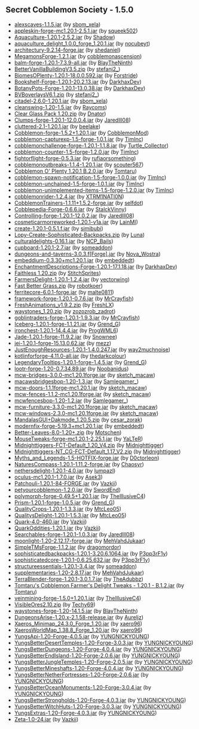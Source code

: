 ## Secret Cobblemon Society - 1.5.0

  * [alexscaves-1.1.5.jar](https://www.curseforge.com/minecraft/mc-mods/alexs-caves/files/5633305) (by [sbom_xela](https://www.curseforge.com/members/sbom_xela/projects))
  * [appleskin-forge-mc1.20.1-2.5.1.jar](https://www.curseforge.com/minecraft/mc-mods/appleskin/files/4770828) (by [squeek502](https://www.curseforge.com/members/squeek502/projects))
  * [Aquaculture-1.20.1-2.5.2.jar](https://www.curseforge.com/minecraft/mc-mods/aquaculture/files/5585290) (by [Shadow](https://www.curseforge.com/members/Shadow/projects))
  * [aquaculture_delight_1.0.0_forge_1.20.1.jar](https://www.curseforge.com/minecraft/mc-mods/aquaculture-delight/files/5035065) (by [nocubeyt](https://www.curseforge.com/members/nocubeyt/projects))
  * [architectury-9.2.14-forge.jar](https://www.curseforge.com/minecraft/mc-mods/architectury-api/files/5137938) (by [shedaniel](https://www.curseforge.com/members/shedaniel/projects))
  * [MegamonsForge-1.2.1.jar](https://www.curseforge.com/minecraft/mc-mods/ascension-megamons/files/5336649) (by [cobblemonascension](https://www.curseforge.com/members/cobblemonascension/projects))
  * [balm-forge-1.20.1-7.3.9-all.jar](https://www.curseforge.com/minecraft/mc-mods/balm/files/5644976) (by [BlayTheNinth](https://www.curseforge.com/members/BlayTheNinth/projects))
  * [BetterVanillaBuildingV3.5.zip](https://www.curseforge.com/minecraft/texture-packs/bettervanillabuilding/files/5637169) (by [stefanj2_](https://www.curseforge.com/members/stefanj2_/projects))
  * [BiomesOPlenty-1.20.1-18.0.0.592.jar](https://www.curseforge.com/minecraft/mc-mods/biomes-o-plenty/files/4617259) (by [Forstride](https://www.curseforge.com/members/Forstride/projects))
  * [Bookshelf-Forge-1.20.1-20.2.13.jar](https://www.curseforge.com/minecraft/mc-mods/bookshelf/files/5423987) (by [DarkhaxDev](https://www.curseforge.com/members/DarkhaxDev/projects))
  * [BotanyPots-Forge-1.20.1-13.0.38.jar](https://www.curseforge.com/minecraft/mc-mods/botany-pots/files/5586279) (by [DarkhaxDev](https://www.curseforge.com/members/DarkhaxDev/projects))
  * [BVBoverlaysV6.1.zip](https://www.curseforge.com/minecraft/texture-packs/bvb-overlays/files/4763422) (by [stefanj2_](https://www.curseforge.com/members/stefanj2_/projects))
  * [citadel-2.6.0-1.20.1.jar](https://www.curseforge.com/minecraft/mc-mods/citadel/files/5633260) (by [sbom_xela](https://www.curseforge.com/members/sbom_xela/projects))
  * [cleanswing-1.20-1.5.jar](https://www.curseforge.com/minecraft/mc-mods/clean-swing-through-grass/files/5086735) (by [Raycoms](https://www.curseforge.com/members/Raycoms/projects))
  * [Clear Glass Pack 1.20.zip](https://www.curseforge.com/minecraft/texture-packs/clear-glass-pack/files/4582171) (by [Dnator](https://www.curseforge.com/members/Dnator/projects))
  * [Clumps-forge-1.20.1-12.0.0.4.jar](https://www.curseforge.com/minecraft/mc-mods/clumps/files/5278538) (by [Jaredlll08](https://www.curseforge.com/members/Jaredlll08/projects))
  * [cluttered-2.1-1.20.1.jar](https://www.curseforge.com/minecraft/mc-mods/cluttered/files/4728397) (by [beelake](https://www.curseforge.com/members/beelake/projects))
  * [Cobblemon-forge-1.5.2+1.20.1.jar](https://www.curseforge.com/minecraft/mc-mods/cobblemon/files/5375390) (by [CobblemonMod](https://www.curseforge.com/members/CobblemonMod/projects))
  * [cobblemon-capturexp-1.5-forge-1.0.1.jar](https://www.curseforge.com/minecraft/mc-mods/cobblemon-capture-xp/files/5346656) (by [TimInc](https://www.curseforge.com/members/TimInc/projects))
  * [cobblemonchallenge-forge-1.20.1-1.1.8.jar](https://www.curseforge.com/minecraft/mc-mods/cobblemon-challenge/files/5339596) (by [Turtle_Collector](https://www.curseforge.com/members/Turtle_Collector/projects))
  * [cobblemon-counter-1.5-forge-1.2.0.jar](https://www.curseforge.com/minecraft/mc-mods/cobblemon-counter/files/5535270) (by [TimInc](https://www.curseforge.com/members/TimInc/projects))
  * [fightorflight-forge-0.5.3.jar](https://www.curseforge.com/minecraft/mc-mods/cobblemon-fight-or-flight/files/4849585) (by [rufiaorsomething](https://www.curseforge.com/members/rufiaorsomething/projects))
  * [cobblemonoutbreaks-1.1.4-1.20.1.jar](https://www.curseforge.com/minecraft/mc-mods/cobblemon-mass-outbreaks/files/4821883) (by [scouter567](https://www.curseforge.com/members/scouter567/projects))
  * [Cobblemon O' Plenty 1.20.1 B.2.0.jar](https://www.curseforge.com/minecraft/mc-mods/cobblemon-o-plenty/files/5450750) (by [Tomtaru](https://www.curseforge.com/members/Tomtaru/projects))
  * [cobblemon-spawn-notification-1.5-forge-1.0.0.jar](https://www.curseforge.com/minecraft/mc-mods/cobblemon-spawn-notification/files/5384994) (by [TimInc](https://www.curseforge.com/members/TimInc/projects))
  * [cobblemon-unchained-1.5-forge-1.0.1.jar](https://www.curseforge.com/minecraft/mc-mods/cobblemon-unchained/files/5347756) (by [TimInc](https://www.curseforge.com/members/TimInc/projects))
  * [cobblemon-unimplemented-items-1.5-forge-1.2.0.jar](https://www.curseforge.com/minecraft/mc-mods/cobblemon-unimplemented-items/files/5653853) (by [TimInc](https://www.curseforge.com/members/TimInc/projects))
  * [cobblemonrider-1.2.4.jar](https://www.curseforge.com/minecraft/mc-mods/cobblemonrider/files/5655957) (by [XTRM1NATI0N](https://www.curseforge.com/members/XTRM1NATI0N/projects))
  * [CobblemonTrainers-1.1.11+1.5.2-forge.jar](https://www.curseforge.com/minecraft/mc-mods/cobblemontrainers/files/5601803) (by [selfdot](https://www.curseforge.com/members/selfdot/projects))
  * [Cobblepedia-Forge-0.6.6.jar](https://www.curseforge.com/minecraft/mc-mods/cobblepedia/files/5540312) (by [StalckVinny](https://www.curseforge.com/members/StalckVinny/projects))
  * [Controlling-forge-1.20.1-12.0.2.jar](https://www.curseforge.com/minecraft/mc-mods/controlling/files/4646682) (by [Jaredlll08](https://www.curseforge.com/members/Jaredlll08/projects))
  * [cosmeticarmorreworked-1.20.1-v1a.jar](https://www.curseforge.com/minecraft/mc-mods/cosmetic-armor-reworked/files/4600191) (by [LainMI](https://www.curseforge.com/members/LainMI/projects))
  * [create-1.20.1-0.5.1.f.jar](https://www.curseforge.com/minecraft/mc-mods/create/files/4835191) (by [simibubi](https://www.curseforge.com/members/simibubi/projects))
  * [Lopy-Create-Sophisticated-Backpacks.zip](https://www.curseforge.com/minecraft/texture-packs/create-sophisticated-backpacks/files/4684561) (by [Luna](https://www.curseforge.com/members/Luna/projects))
  * [culturaldelights-0.16.1.jar](https://www.curseforge.com/minecraft/mc-mods/cultural-delights/files/5512501) (by [NCP_Bails](https://www.curseforge.com/members/NCP_Bails/projects))
  * [cupboard-1.20.1-2.7.jar](https://www.curseforge.com/minecraft/mc-mods/cupboard/files/5470032) (by [someaddon](https://www.curseforge.com/members/someaddon/projects))
  * [dungeons-and-taverns-3.0.3.f[Forge].jar](https://www.curseforge.com/minecraft/mc-mods/dungeon-and-taverns/files/5206484) (by [Nova_Wostra](https://www.curseforge.com/members/Nova_Wostra/projects))
  * [embeddium-0.3.30+mc1.20.1.jar](https://www.curseforge.com/minecraft/mc-mods/embeddium/files/5630140) (by [embeddedt](https://www.curseforge.com/members/embeddedt/projects))
  * [EnchantmentDescriptions-Forge-1.20.1-17.1.18.jar](https://www.curseforge.com/minecraft/mc-mods/enchantment-descriptions/files/5598368) (by [DarkhaxDev](https://www.curseforge.com/members/DarkhaxDev/projects))
  * [Faithless 1.20.zip](https://www.curseforge.com/minecraft/texture-packs/faithless/files/5395866) (by [StitchSprites](https://www.curseforge.com/members/StitchSprites/projects))
  * [FarmersDelight-1.20.1-1.2.4.jar](https://www.curseforge.com/minecraft/mc-mods/farmers-delight/files/5051242) (by [vectorwing](https://www.curseforge.com/members/vectorwing/projects))
  * [Fast Better Grass.zip](https://www.curseforge.com/minecraft/texture-packs/fast-better-grass/files/5416060) (by [robotkoer](https://www.curseforge.com/members/robotkoer/projects))
  * [ferritecore-6.0.1-forge.jar](https://www.curseforge.com/minecraft/mc-mods/ferritecore/files/4810975) (by [malte0811](https://www.curseforge.com/members/malte0811/projects))
  * [framework-forge-1.20.1-0.7.6.jar](https://www.curseforge.com/minecraft/mc-mods/framework/files/5388226) (by [MrCrayfish](https://www.curseforge.com/members/MrCrayfish/projects))
  * [FreshAnimations_v1.9.2.zip](https://www.curseforge.com/minecraft/texture-packs/fresh-animations/files/5494142) (by [FreshLX](https://www.curseforge.com/members/FreshLX/projects))
  * [waystones_1.20.zip](https://www.curseforge.com/minecraft/texture-packs/fresh-waystones-texture/files/4845437) (by [zozozrob_zadrot](https://www.curseforge.com/members/zozozrob_zadrot/projects))
  * [goblintraders-forge-1.20.1-1.9.3.jar](https://www.curseforge.com/minecraft/mc-mods/goblin-traders/files/4802505) (by [MrCrayfish](https://www.curseforge.com/members/MrCrayfish/projects))
  * [Iceberg-1.20.1-forge-1.1.21.jar](https://www.curseforge.com/minecraft/mc-mods/iceberg/files/5138899) (by [Grend_G](https://www.curseforge.com/members/Grend_G/projects))
  * [ironchest-1.20.1-14.4.4.jar](https://www.curseforge.com/minecraft/mc-mods/iron-chests/files/4614852) (by [ProgWML6](https://www.curseforge.com/members/ProgWML6/projects))
  * [Jade-1.20.1-forge-11.9.2.jar](https://www.curseforge.com/minecraft/mc-mods/jade/files/5339264) (by [Snownee](https://www.curseforge.com/members/Snownee/projects))
  * [jei-1.20.1-forge-15.13.0.62.jar](https://www.curseforge.com/minecraft/mc-mods/jei/files/5664515) (by [mezz](https://www.curseforge.com/members/mezz/projects))
  * [JustEnoughResources-1.20.1-1.4.0.247.jar](https://www.curseforge.com/minecraft/mc-mods/just-enough-resources-jer/files/5057220) (by [way2muchnoise](https://www.curseforge.com/members/way2muchnoise/projects))
  * [kotlinforforge-4.11.0-all.jar](https://www.curseforge.com/minecraft/mc-mods/kotlin-for-forge/files/5402061) (by [thedarkcolour](https://www.curseforge.com/members/thedarkcolour/projects))
  * [LegendaryTooltips-1.20.1-forge-1.4.5.jar](https://www.curseforge.com/minecraft/mc-mods/legendary-tooltips/files/4662781) (by [Grend_G](https://www.curseforge.com/members/Grend_G/projects))
  * [lootr-forge-1.20-0.7.34.89.jar](https://www.curseforge.com/minecraft/mc-mods/lootr/files/5636598) (by [Noobanidus](https://www.curseforge.com/members/Noobanidus/projects))
  * [mcw-bridges-3.0.0-mc1.20.1forge.jar](https://www.curseforge.com/minecraft/mc-mods/macaws-bridges/files/5240518) (by [sketch_macaw](https://www.curseforge.com/members/sketch_macaw/projects))
  * [macawsbridgesbop-1.20-1.3.jar](https://www.curseforge.com/minecraft/mc-mods/macaws-bridges-biome-o-plenty/files/5482419) (by [Samlegamer_](https://www.curseforge.com/members/Samlegamer_/projects))
  * [mcw-doors-1.1.1forge-mc1.20.1.jar](https://www.curseforge.com/minecraft/mc-mods/macaws-doors/files/5439224) (by [sketch_macaw](https://www.curseforge.com/members/sketch_macaw/projects))
  * [mcw-fences-1.1.2-mc1.20.1forge.jar](https://www.curseforge.com/minecraft/mc-mods/macaws-fences-and-walls/files/5442217) (by [sketch_macaw](https://www.curseforge.com/members/sketch_macaw/projects))
  * [mcwfencesbop-1.20-1.2.jar](https://www.curseforge.com/minecraft/mc-mods/macaws-fences-biomes-o-plenty/files/5663285) (by [Samlegamer_](https://www.curseforge.com/members/Samlegamer_/projects))
  * [mcw-furniture-3.3.0-mc1.20.1forge.jar](https://www.curseforge.com/minecraft/mc-mods/macaws-furniture/files/5589873) (by [sketch_macaw](https://www.curseforge.com/members/sketch_macaw/projects))
  * [mcw-windows-2.3.0-mc1.20.1forge.jar](https://www.curseforge.com/minecraft/mc-mods/macaws-windows/files/5589363) (by [sketch_macaw](https://www.curseforge.com/members/sketch_macaw/projects))
  * [MandalasGUI+Dakmode_1.20.5.zip](https://www.curseforge.com/minecraft/texture-packs/mandalas-gui-dark-mode/files/5297551) (by [cesar_zorak](https://www.curseforge.com/members/cesar_zorak/projects))
  * [modernfix-forge-5.19.3+mc1.20.1.jar](https://www.curseforge.com/minecraft/mc-mods/modernfix/files/5659982) (by [embeddedt](https://www.curseforge.com/members/embeddedt/projects))
  * [Better-Leaves-8.0-1.20+.zip](https://www.curseforge.com/minecraft/texture-packs/motschens-better-leaves/files/5446702) (by [Motschen](https://www.curseforge.com/members/Motschen/projects))
  * [MouseTweaks-forge-mc1.20.1-2.25.1.jar](https://www.curseforge.com/minecraft/mc-mods/mouse-tweaks/files/5338457) (by [YaLTeR](https://www.curseforge.com/members/YaLTeR/projects))
  * [Midnighttiggers-FCT-Default_1.20_V4.zip](https://www.curseforge.com/minecraft/texture-packs/mt-ct-d/files/5601861) (by [Midnighttigger](https://www.curseforge.com/members/Midnighttigger/projects))
  * [Midnighttiggers-NT_CG-FCT-Default_1.17_V2.zip](https://www.curseforge.com/minecraft/texture-packs/mt-ct-d-a/files/5470347) (by [Midnighttigger](https://www.curseforge.com/members/Midnighttigger/projects))
  * [Myths_and_Legends-1.5-HOTFIX-forge.jar](https://www.curseforge.com/minecraft/mc-mods/myths-and-legends-cobblemon-addon/files/5510080) (by [D0ctorleon](https://www.curseforge.com/members/D0ctorleon/projects))
  * [NaturesCompass-1.20.1-1.11.2-forge.jar](https://www.curseforge.com/minecraft/mc-mods/natures-compass/files/4712189) (by [Chaosyr](https://www.curseforge.com/members/Chaosyr/projects))
  * [nethersdelight-1.20.1-4.0.jar](https://www.curseforge.com/minecraft/mc-mods/nethers-delight/files/4736227) (by [lumpazl](https://www.curseforge.com/members/lumpazl/projects))
  * [oculus-mc1.20.1-1.7.0.jar](https://www.curseforge.com/minecraft/mc-mods/oculus/files/5299671) (by [Asek3](https://www.curseforge.com/members/Asek3/projects))
  * [Patchouli-1.20.1-84-FORGE.jar](https://www.curseforge.com/minecraft/mc-mods/patchouli/files/4966125) (by [Vazkii](https://www.curseforge.com/members/Vazkii/projects))
  * [petyourcobblemon-1.2.0.jar](https://www.curseforge.com/minecraft/mc-mods/pet-your-cobblemon/files/5300947) (by [SwordEnd](https://www.curseforge.com/members/SwordEnd/projects))
  * [polymorph-forge-0.49.5+1.20.1.jar](https://www.curseforge.com/minecraft/mc-mods/polymorph/files/5372401) (by [TheIllusiveC4](https://www.curseforge.com/members/TheIllusiveC4/projects))
  * [Prism-1.20.1-forge-1.0.5.jar](https://www.curseforge.com/minecraft/mc-mods/prism-lib/files/4650325) (by [Grend_G](https://www.curseforge.com/members/Grend_G/projects))
  * [QualityCrops-1.20.1-1.3.3.jar](https://www.curseforge.com/minecraft/mc-mods/quality-crops/files/4876868) (by [MtcLeo05](https://www.curseforge.com/members/MtcLeo05/projects))
  * [QualitysDelight-1.20.1-1.5.3.jar](https://www.curseforge.com/minecraft/mc-mods/qualitys-delight/files/4867009) (by [MtcLeo05](https://www.curseforge.com/members/MtcLeo05/projects))
  * [Quark-4.0-460.jar](https://www.curseforge.com/minecraft/mc-mods/quark/files/5594847) (by [Vazkii](https://www.curseforge.com/members/Vazkii/projects))
  * [QuarkOddities-1.20.1.jar](https://www.curseforge.com/minecraft/mc-mods/quark-oddities/files/5070502) (by [Vazkii](https://www.curseforge.com/members/Vazkii/projects))
  * [Searchables-forge-1.20.1-1.0.3.jar](https://www.curseforge.com/minecraft/mc-mods/searchables/files/5284015) (by [Jaredlll08](https://www.curseforge.com/members/Jaredlll08/projects))
  * [moonlight-1.20-2.12.17-forge.jar](https://www.curseforge.com/minecraft/mc-mods/selene/files/5666912) (by [MehVahdJukaar](https://www.curseforge.com/members/MehVahdJukaar/projects))
  * [SimpleTMsForge-1.1.2.jar](https://www.curseforge.com/minecraft/mc-mods/simpletms-tms-and-trs-for-cobblemon/files/5080374) (by [dragomordor](https://www.curseforge.com/members/dragomordor/projects))
  * [sophisticatedbackpacks-1.20.1-3.20.6.1064.jar](https://www.curseforge.com/minecraft/mc-mods/sophisticated-backpacks/files/5654288) (by [P3pp3rF1y](https://www.curseforge.com/members/P3pp3rF1y/projects))
  * [sophisticatedcore-1.20.1-0.6.25.632.jar](https://www.curseforge.com/minecraft/mc-mods/sophisticated-core/files/5654284) (by [P3pp3rF1y](https://www.curseforge.com/members/P3pp3rF1y/projects))
  * [structureessentials-1.20.1-3.4.jar](https://www.curseforge.com/minecraft/mc-mods/structure-essentials-forge-fabric/files/5392622) (by [someaddon](https://www.curseforge.com/members/someaddon/projects))
  * [supplementaries-1.20-2.8.17.jar](https://www.curseforge.com/minecraft/mc-mods/supplementaries/files/5458843) (by [MehVahdJukaar](https://www.curseforge.com/members/MehVahdJukaar/projects))
  * [TerraBlender-forge-1.20.1-3.0.1.7.jar](https://www.curseforge.com/minecraft/mc-mods/terrablender/files/5378180) (by [TheAdubbz](https://www.curseforge.com/members/TheAdubbz/projects))
  * [Tomtaru's Cobblemon  Farmer's Delight Tweaks - 1.20.1 - B.1.2.jar](https://www.curseforge.com/minecraft/mc-mods/tomtarus-cobblemon-farmers-delight-tweaks/files/5450837) (by [Tomtaru](https://www.curseforge.com/members/Tomtaru/projects))
  * [veinmining-forge-1.5.0+1.20.1.jar](https://www.curseforge.com/minecraft/mc-mods/vein-mining/files/5481492) (by [TheIllusiveC4](https://www.curseforge.com/members/TheIllusiveC4/projects))
  * [VisibleOres2.10.zip](https://www.curseforge.com/minecraft/texture-packs/visible-ores/files/4628350) (by [Techy69](https://www.curseforge.com/members/Techy69/projects))
  * [waystones-forge-1.20-14.1.5.jar](https://www.curseforge.com/minecraft/mc-mods/waystones/files/5661122) (by [BlayTheNinth](https://www.curseforge.com/members/BlayTheNinth/projects))
  * [DungeonsArise-1.20.x-2.1.58-release.jar](https://www.curseforge.com/minecraft/mc-mods/when-dungeons-arise/files/4983862) (by [Aureljz](https://www.curseforge.com/members/Aureljz/projects))
  * [Xaeros_Minimap_24.3.0_Forge_1.20.jar](https://www.curseforge.com/minecraft/mc-mods/xaeros-minimap/files/5637019) (by [xaero96](https://www.curseforge.com/members/xaero96/projects))
  * [XaerosWorldMap_1.38.8_Forge_1.20.jar](https://www.curseforge.com/minecraft/mc-mods/xaeros-world-map/files/5394829) (by [xaero96](https://www.curseforge.com/members/xaero96/projects))
  * [YungsApi-1.20-Forge-4.0.5.jar](https://www.curseforge.com/minecraft/mc-mods/yungs-api/files/5331703) (by [YUNGNICKYOUNG](https://www.curseforge.com/members/YUNGNICKYOUNG/projects))
  * [YungsBetterDesertTemples-1.20-Forge-3.0.3.jar](https://www.curseforge.com/minecraft/mc-mods/yungs-better-desert-temples/files/4769439) (by [YUNGNICKYOUNG](https://www.curseforge.com/members/YUNGNICKYOUNG/projects))
  * [YungsBetterDungeons-1.20-Forge-4.0.4.jar](https://www.curseforge.com/minecraft/mc-mods/yungs-better-dungeons/files/5271360) (by [YUNGNICKYOUNG](https://www.curseforge.com/members/YUNGNICKYOUNG/projects))
  * [YungsBetterEndIsland-1.20-Forge-2.0.6.jar](https://www.curseforge.com/minecraft/mc-mods/yungs-better-end-island/files/5193815) (by [YUNGNICKYOUNG](https://www.curseforge.com/members/YUNGNICKYOUNG/projects))
  * [YungsBetterJungleTemples-1.20-Forge-2.0.5.jar](https://www.curseforge.com/minecraft/mc-mods/yungs-better-jungle-temples/files/5331760) (by [YUNGNICKYOUNG](https://www.curseforge.com/members/YUNGNICKYOUNG/projects))
  * [YungsBetterMineshafts-1.20-Forge-4.0.4.jar](https://www.curseforge.com/minecraft/mc-mods/yungs-better-mineshafts-forge/files/4769063) (by [YUNGNICKYOUNG](https://www.curseforge.com/members/YUNGNICKYOUNG/projects))
  * [YungsBetterNetherFortresses-1.20-Forge-2.0.6.jar](https://www.curseforge.com/minecraft/mc-mods/yungs-better-nether-fortresses/files/5193465) (by [YUNGNICKYOUNG](https://www.curseforge.com/members/YUNGNICKYOUNG/projects))
  * [YungsBetterOceanMonuments-1.20-Forge-3.0.4.jar](https://www.curseforge.com/minecraft/mc-mods/yungs-better-ocean-monuments/files/4883003) (by [YUNGNICKYOUNG](https://www.curseforge.com/members/YUNGNICKYOUNG/projects))
  * [YungsBetterStrongholds-1.20-Forge-4.0.3.jar](https://www.curseforge.com/minecraft/mc-mods/yungs-better-strongholds/files/4769083) (by [YUNGNICKYOUNG](https://www.curseforge.com/members/YUNGNICKYOUNG/projects))
  * [YungsBetterWitchHuts-1.20-Forge-3.0.3.jar](https://www.curseforge.com/minecraft/mc-mods/yungs-better-witch-huts/files/4769489) (by [YUNGNICKYOUNG](https://www.curseforge.com/members/YUNGNICKYOUNG/projects))
  * [YungsExtras-1.20-Forge-4.0.3.jar](https://www.curseforge.com/minecraft/mc-mods/yungs-extras/files/4769514) (by [YUNGNICKYOUNG](https://www.curseforge.com/members/YUNGNICKYOUNG/projects))
  * [Zeta-1.0-24.jar](https://www.curseforge.com/minecraft/mc-mods/zeta/files/5597406) (by [Vazkii](https://www.curseforge.com/members/Vazkii/projects))

